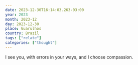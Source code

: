 ```yaml
---
date: 2023-12-30T16:14:03.263-03:00
year: 2023
month: 2023-12
day: 2023-12-30
place: Guarulhos
country: Brazil
tags: ["relate"]
categories: ["thought"]
---
```

I see you, with errors in your ways, and I choose compassion.
